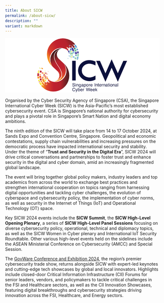 ```yaml
---
title: About SICW
permalink: /about-sicw/
description: ""
variant: markdown
---
```

![SICW](/images/logos/logo-sicw-full-wspace-lr-h300.png)

Organised by the Cyber Security Agency of Singapore (CSA), the Singapore International Cyber Week (SICW) is the Asia-Pacific’s most established cybersecurity event. CSA is Singapore’s national authority for cybersecurity and plays a pivotal role in Singapore’s Smart Nation and digital economy ambitions.  

The ninth edition of the SICW will take place from 14 to 17 October 2024, at Sands Expo and Convention Centre, Singapore. Geopolitical and economic contestations, supply chain vulnerabilities and increasing pressures on the democratic process have impacted international security and stability. Under the theme of “**Trust and Security in the Digital Era**”, SICW 2024 will drive critical conversations and partnerships to foster trust and enhance security in the digital and cyber domain, amid an increasingly fragmented global landscape.  

The event will bring together global policy makers, industry leaders and top academics from across the world to exchange best practices and strengthen international cooperation on topics ranging from harnessing digital opportunities and tackling cyber challenges, the evolution of cyberspace and cybersecurity policy, the implementation of cyber norms, as well as security in the Internet of Things (IoT) and Operational Technology (OT) space.  

Key SICW 2024 events include the **SICW Summit**, the **SICW High-Level Opening Plenary**, a series of **SICW High-Level Panel Sessions** focusing on diverse cybersecurity policy, operational, technical and diplomacy topics, as well as the SICW Women in Cyber plenary and International IoT Security Roundtable. Other various high-level events held on the sidelines include the ASEAN Ministerial Conference on Cybersecurity (AMCC) and Special Session. 

The [GovWare Conference and Exhibition 2024](https://www.govware.sg/govware/2024/event-info), the region’s premier cybersecurity trade show, returns alongside SICW with expert-led keynotes and cutting-edge tech showcases by global and local innovators. Highlights include closed-door Critical Information Infrastructure (CII) Forums for senior leaders, vendors, and policymakers to tackle critical challenges in the FSI and Healthcare sectors, as well as the CII Innovation Showcases, featuring digital breakthroughs and cybersecurity strategies driving innovation across the FSI, Healthcare, and Energy sectors.